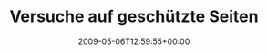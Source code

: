 ---
retweeted: false
source: <a href="http://twitter.com" rel="nofollow">Twitter Web Client</a>
entities:
  hashtags: []
  symbols: []
  user_mentions: []
  urls: []
display_text_range:
- '0'
- '82'
favorite_count: '1'
id_str: '1716277680'
truncated: false
retweet_count: '0'
id: '1716277680'
created_at: Wed May 06 12:59:55 +0000 2009
favorited: false
full_text: Versuche auf geschützte Seiten ohne Anmeldung zuzugreifen. Habe kein Schuldgefühl.
lang: de
tags:
- pesos:twitter
date: '2009-05-06T12:59:55+00:00'
src: https://twitter.com/bascht/status/1716277680
original_url: https://twitter.com/bascht/status/1716277680
type: twitter_tweet
text: Versuche auf geschützte Seiten ohne Anmeldung zuzugreifen. Habe kein Schuldgefühl.
title: 'Versuche auf geschützte Seiten '

---
